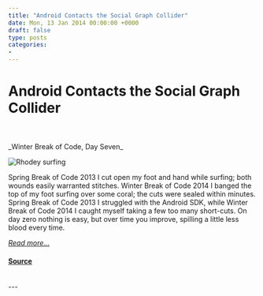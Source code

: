 ```yaml
---
title: "Android Contacts the Social Graph Collider"
date: Mon, 13 Jan 2014 00:00:00 +0000
draft: false
type: posts
categories: 
- 
---
```

# Android Contacts the Social Graph Collider

<br/>

<br/>
_Winter Break of Code, Day Seven_

![Rhodey surfing](/blog/images/wboc-rhodey-surfn.jpg)

Spring Break of Code 2013 I cut open my foot and hand while surfing; both wounds easily warranted stitches. Winter Break of Code 2014 I banged the top of my foot surfing over some coral; the cuts were sealed within minutes. Spring Break of Code 2013 I struggled with the Android SDK, while Winter Break of Code 2014 I caught myself taking a few too many short-cuts. On day zero nothing is easy, but over time you improve, spilling a little less blood every time.

[_Read more..._](https://signal.org/blog/android-contacts-the-social-graph-collider/)

#### [Source](https://signal.org/blog/android-contacts-the-social-graph-collider/)

<br/>
---

